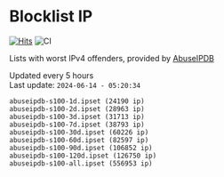# Blocklist IP

[![Hits](https://hits.seeyoufarm.com/api/count/incr/badge.svg?url=https%3A%2F%2Fgithub.com%2Fborestad%2Fblocklist-ip%2F&count_bg=%2379C83D&title_bg=%23555555&icon=&icon_color=%23E7E7E7&title=hits&edge_flat=false)](https://hits.seeyoufarm.com)  ![CI](https://img.shields.io/github/workflow/status/borestad/blocklist-ip/CI?style=flat-square)

Lists with worst IPv4 offenders, provided by [AbuseIPDB](https://www.abuseipdb.com/)

<!-- FOOTER-PLACEHOLDER -->
Updated every 5 hours<br>
Last update: `2024-06-14 - 05:20:34`
```
abuseipdb-s100-1d.ipset (24190 ip)
abuseipdb-s100-2d.ipset (28963 ip)
abuseipdb-s100-3d.ipset (31713 ip)
abuseipdb-s100-7d.ipset (38793 ip)
abuseipdb-s100-30d.ipset (60226 ip)
abuseipdb-s100-60d.ipset (82597 ip)
abuseipdb-s100-90d.ipset (106852 ip)
abuseipdb-s100-120d.ipset (126750 ip)
abuseipdb-s100-all.ipset (556953 ip)
```
